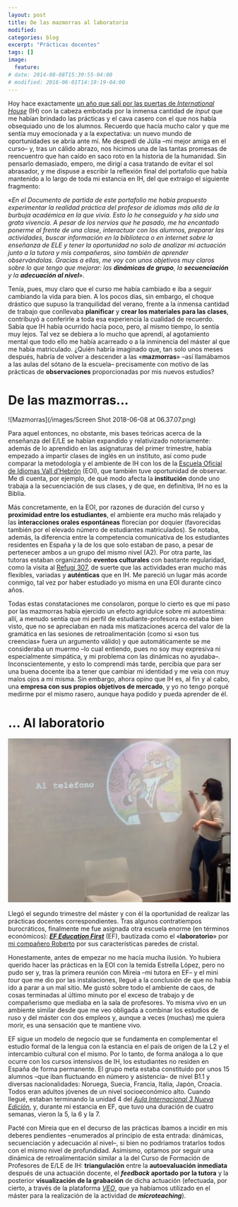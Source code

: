 ```yaml
---
layout: post
title: De las mazmorras al laboratorio
modified:
categories: blog
excerpt: "Prácticas docentes"
tags: []
image:
  feature:
# date: 2014-08-08T15:39:55-04:00
# modified: 2016-06-01T14:19:19-04:00
---
```

Hoy hace exactamente <a href="https://immalopez.github.io/blog/punto-de-partida/" target="_blank">un año que salí por las puertas de _International House_</a> (IH) con la cabeza embotada por la inmensa cantidad de _input_ que me habían brindado las prácticas y el cava casero con el que nos había obsequiado uno de los alumnos. Recuerdo que hacía mucho calor y que me sentía muy emocionada y a la expectativa: un nuevo mundo de oportunidades se abría ante mí. Me despedí de Júlia –mi mejor amiga en el curso– y, tras un cálido abrazo, nos hicimos una de las tantas promesas de reencuentro que han caído en saco roto en la historia de la humanidad. Sin pensarlo demasiado, empero, me dirigí a casa tratando de evitar el sol abrasador, y me dispuse a escribir la reflexión final del portafolio que había mantenido a lo largo de toda mi estancia en IH, del que extraigo el siguiente fragmento:

«_En el Documento de partida de este portafolio me había propuesto experimentar la realidad práctica del profesor de idiomas más allá de la burbuja académica en la que vivía. Esto lo he conseguido y ha sido una grata vivencia. A pesar de los nervios que he pasado, me ha encantado ponerme al frente de una clase, interactuar con los alumnos, preparar las actividades, buscar información en la biblioteca o en internet sobre la enseñanza de ELE y tener la oportunidad no solo de analizar mi actuación junto a la tutora y mis compañeras, sino también de aprender observándolas. Gracias a ellas, me voy con unos objetivos muy claros sobre lo que tengo que mejorar: las **dinámicas de grupo**, la **secuenciación** y la **adecuación al nivel**_».

Tenía, pues, muy claro que el curso me había cambiado e iba a seguir cambiando la vida para bien. A los pocos días, sin embargo, el choque drástico que supuso la tranquilidad del verano, frente a la inmensa cantidad de trabajo que conllevaba **planificar** y **crear los materiales para las clases**, contribuyó a conferirle a toda esa experiencia la cualidad de recuerdo. Sabía que IH había ocurrido hacía poco, pero, al mismo tiempo, lo sentía muy lejos. Tal vez se debiera a lo mucho que aprendí, al agotamiento mental que todo ello me había acarreado o a la inminencia del máster al que me había matriculado. ¿Quién habría imaginado que, tan solo unos meses después, habría de volver a descender a las «**mazmorras**» –así llamábamos a las aulas del sótano de la escuela– precisamente con motivo de las prácticas de **observaciones** proporcionadas por mis nuevos estudios?

# De las mazmorras...
![Mazmorras](/images/Screen Shot 2018-06-08 at 06.37.07.png)

Para aquel entonces, no obstante, mis bases teóricas acerca de la enseñanza del E/LE se habían expandido y relativizado notoriamente: además de lo aprendido en las asignaturas del primer trimestre, había empezado a impartir clases de inglés en un instituto, así como pude comparar la metodología y el ambiente de IH con los de la <a href="http://www.eoibcnvh.cat" target="_blank">Escuela Oficial de Idiomas Vall d’Hebrón</a> (EOI), que también tuve oportunidad de observar. Me di cuenta, por ejemplo, de qué modo afecta la **institución** donde uno trabaja a la secuenciación de sus clases, y de que, en definitiva, IH no es la Biblia.

Más concretamente, en la EOI, por razones de duración del curso y **proximidad entre los estudiantes**, el ambiente era mucho más relajado y las **interacciones orales espontáneas** florecían por doquier (favorecidas también por el elevado número de estudiantes matriculados). Se notaba, además, la diferencia entre la competencia comunicativa de los estudiantes residentes en España y la de los que solo estaban de paso, a pesar de pertenecer ambos a un grupo del mismo nivel (A2). Por otra parte, las tutoras estaban organizando **eventos culturales** con bastante regularidad, como la visita al <a href="http://ajuntament.barcelona.cat/museuhistoria/es/muhba-refugi-307" target="_blank">Refugi 307</a>, de suerte que las actividades eran mucho más flexibles, variadas y **auténticas** que en IH. Me pareció un lugar más acorde conmigo, tal vez por haber estudiado yo misma en una EOI durante cinco años.

Todas estas constataciones me consolaron, porque lo cierto es que mi paso por las mazmorras había ejercido un efecto agridulce sobre mi autoestima: allí, a menudo sentía que mi perfil de estudiante-profesora no estaba bien visto, que no se apreciaban en nada mis matizaciones acerca del valor de la gramática en las sesiones de retroalimentación (como si «son tus creencias» fuera un argumento válido) y que automáticamente se me consideraba un muermo –lo cual entiendo, pues no soy muy expresiva ni especialmente simpática, y mi problema con las dinámicas no ayudaba–. Inconscientemente, y esto lo comprendí más tarde, percibía que para ser una buena docente iba a tener que cambiar mi identidad y me veía con muy malos ojos a mí misma. Sin embargo, ahora opino que IH es, al fin y al cabo, una **empresa con sus propios objetivos de mercado**, y yo no tengo porqué medirme por el mismo rasero, aunque haya podido y pueda aprender de él.

# ... Al laboratorio
![Laboratorio](/images/soddos.jpeg)

Llegó el segundo trimestre del máster y con él la oportunidad de realizar las prácticas docentes correspondientes. Tras algunos contratiempos burocráticos, finalmente me fue asignada otra escuela enorme (en términos económicos): <a href="https://www.ef.com.es" target="_blank">**_EF Education First_**</a> (EF), bautizada como el «**laboratorio**» por <a href="http://rlarizbeascoa.blogspot.com/?m=1" target="_blank">mi compañero Roberto</a> por sus características paredes de cristal.

Honestamente, antes de empezar no me hacía mucha ilusión. Yo hubiera querido hacer las prácticas en la EOI con la temida Estrella López, pero no pudo ser y, tras la primera reunión con Mireia –mi tutora en EF– y el mini _tour_ que me dio por las instalaciones, llegué a la conclusión de que no había ido a parar a un mal sitio. Me gustó sobre todo el ambiente de caos, de cosas terminadas al último minuto por el exceso de trabajo y de compañerismo que mediaba en la sala de profesores. Yo misma vivo en un ambiente similar desde que me veo obligada a combinar los estudios de ruso y del máster con dos empleos y, aunque a veces (muchas) me quiera morir, es una sensación que te mantiene vivo.

EF sigue un modelo de negocio que se fundamenta en complementar el estudio formal de la lengua con la estancia en el país de origen de la L2 y el intercambio cultural con el mismo. Por lo tanto, de forma análoga a lo que ocurre con los cursos intensivos de IH, los estudiantes no residen en España de forma permanente. El grupo meta estaba constituido por unos 15 alumnos –que iban fluctuando en número y asistencia– de nivel B1.1 y diversas nacionalidades: Noruega, Suecia, Francia, Italia, Japón, Croacia. Todos eran adultos jóvenes de un nivel socioeconómico alto. Cuando llegué, estaban terminando la unidad 4 del <a href="https://www.difusion.com/tienda/aula-internacional-3-nueva-edicion/" target="_blank">_Aula Internacional 3 Nueva Edición_</a>, y, durante mi estancia en EF, que tuvo una duración de cuatro semanas, vieron la 5, la 6 y la 7.

Pacté con Mireia que en el decurso de las prácticas íbamos a incidir en mis deberes pendientes –enumerados al principio de esta entrada: dinámicas, secuenciación y adecuación al nivel–, si bien no podríamos tratarlos todos con el mismo nivel de profundidad. Asimismo, optamos por seguir una dinámica de retroalimentación similar a la del Curso de Formación de Profesores de E/LE de IH: **triangulación** entre la **autoevaluación inmediata** después de una actuación docente, el **_feedback_ aportado por la tutora** y la posterior **visualización de la grabación** de dicha actuación (efectuada, por cierto, a través de la plataforma <a href="https://portal.veo-group.com/" target="_blank">_VEO_</a>, que ya habíamos utilizado en el máster para la realización de la actividad de **_microteaching_**).
